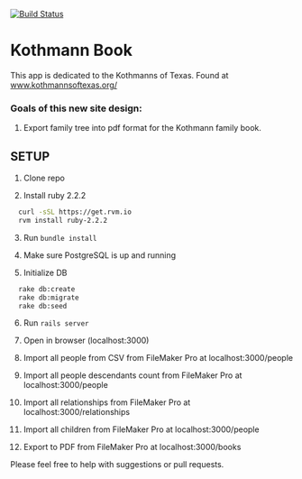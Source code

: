 [![Build Status](https://travis-ci.org/mahcloud/KothmannBook.svg?branch=master)](https://travis-ci.org/mahcloud/KothmannBook)
# Kothmann Book
This app is dedicated to the Kothmanns of Texas. Found at www.kothmannsoftexas.org/

### Goals of this new site design:

1. Export family tree into pdf format for the Kothmann family book.

## SETUP

1) Clone repo

2) Install ruby 2.2.2
``` bash
  curl -sSL https://get.rvm.io
  rvm install ruby-2.2.2
```

3) Run `bundle install`

4) Make sure PostgreSQL is up and running

5) Initialize DB
``` bash
  rake db:create
  rake db:migrate
  rake db:seed
```

6) Run `rails server`

7) Open in browser (localhost:3000)

8) Import all people from CSV from FileMaker Pro at localhost:3000/people

9) Import all people descendants count from FileMaker Pro at localhost:3000/people

10) Import all relationships from FileMaker Pro at localhost:3000/relationships

11) Import all children from FileMaker Pro at localhost:3000/people

12) Export to PDF from FileMaker Pro at localhost:3000/books


Please feel free to help with suggestions or pull requests.
